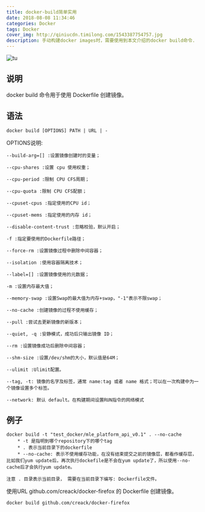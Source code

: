 ```yaml
---
title: docker-build简单实用
date: 2018-08-08 11:34:46
categories: Docker
tags: Docker
cover_img: http://qiniucdn.timilong.com/1543387754757.jpg
description: 手动构建docker images时，需要使用到本文介绍的docker build命令.
---
```


![tu](http://qiniucdn.timilong.com/1543387754757.jpg)

## 说明

docker build 命令用于使用 Dockerfile 创建镜像。

## 语法

```
docker build [OPTIONS] PATH | URL | -
```

OPTIONS说明:
```
--build-arg=[] :设置镜像创建时的变量；

--cpu-shares :设置 cpu 使用权重；

--cpu-period :限制 CPU CFS周期；

--cpu-quota :限制 CPU CFS配额；

--cpuset-cpus :指定使用的CPU id；

--cpuset-mems :指定使用的内存 id；

--disable-content-trust :忽略校验，默认开启；

-f :指定要使用的Dockerfile路径；

--force-rm :设置镜像过程中删除中间容器；

--isolation :使用容器隔离技术；

--label=[] :设置镜像使用的元数据；

-m :设置内存最大值；

--memory-swap :设置Swap的最大值为内存+swap，"-1"表示不限swap；

--no-cache :创建镜像的过程不使用缓存；

--pull :尝试去更新镜像的新版本；

--quiet, -q :安静模式，成功后只输出镜像 ID；

--rm :设置镜像成功后删除中间容器；

--shm-size :设置/dev/shm的大小，默认值是64M；

--ulimit :Ulimit配置。

--tag, -t: 镜像的名字及标签，通常 name:tag 或者 name 格式；可以在一次构建中为一个镜像设置多个标签。

--network: 默认 default。在构建期间设置RUN指令的网络模式
```

## 例子

```
docker build -t "test_docker/mle_platform_api_v0.1" . --no-cache
    * -t 是指明到哪个repository下的哪个tag
    * . 表示当前目录下的dockerfile
    * --no-cache: 表示不使用缓存功能，在没有结束提交之前的镜像层，都看作缓存层，比如我们yum update后，再次执行dockefile是不会在yum update了，所以使用--no-cache后才会执行yum update。

注意 . 目录表示当前目录， 需要在当前目录下编写: Dockerfile文件。

```

使用URL github.com/creack/docker-firefox 的 Dockerfile 创建镜像。
```
docker build github.com/creack/docker-firefox
```


